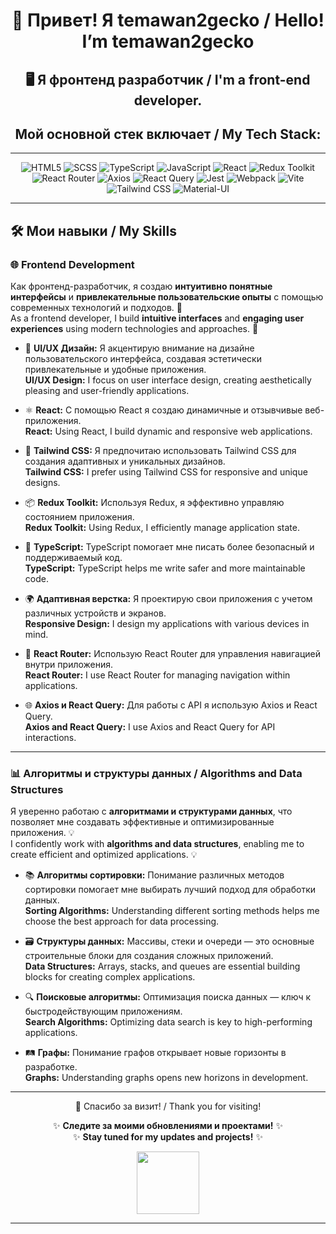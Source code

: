 <div align="center">

# 👋 Привет! Я temawan2gecko / Hello! I’m temawan2gecko

## 🖥️ Я **фронтенд разработчик** / I'm a **front-end developer**.

## Мой основной стек включает / My Tech Stack:

---

![HTML5](https://img.shields.io/badge/-HTML5-333?style=for-the-badge&logo=HTML5) 
![SCSS](https://img.shields.io/badge/-SCSS-333?style=for-the-badge&logo=sass) 
![TypeScript](https://img.shields.io/badge/-TypeScript-333?style=for-the-badge&logo=typescript) 
![JavaScript](https://img.shields.io/badge/-JavaScript-333?style=for-the-badge&logo=javascript) 
![React](https://img.shields.io/badge/-React-333?style=for-the-badge&logo=react)
![Redux Toolkit](https://img.shields.io/badge/-Redux%20Toolkit-333?style=for-the-badge&logo=redux) 
![React Router](https://img.shields.io/badge/-React%20Router-333?style=for-the-badge&logo=react-router) 
![Axios](https://img.shields.io/badge/-Axios-333?style=for-the-badge&logo=axios) 
![React Query](https://img.shields.io/badge/-React%20Query-333?style=for-the-badge&logo=reactquery) 
![Jest](https://img.shields.io/badge/-Jest-333?style=for-the-badge&logo=jest) 
![Webpack](https://img.shields.io/badge/-Webpack-333?style=for-the-badge&logo=webpack) 
![Vite](https://img.shields.io/badge/-Vite-333?style=for-the-badge&logo=vite) 
![Tailwind CSS](https://img.shields.io/badge/-Tailwind%20CSS-333?style=for-the-badge&logo=tailwindcss) 
![Material-UI](https://img.shields.io/badge/-Material%20UI-333?style=for-the-badge&logo=materialui) 

---

</div>

## 🛠️ Мои навыки / My Skills

### 🌐 Frontend Development

Как фронтенд-разработчик, я создаю **интуитивно понятные интерфейсы** и **привлекательные пользовательские опыты** с помощью современных технологий и подходов. 🚀  
As a frontend developer, I build **intuitive interfaces** and **engaging user experiences** using modern technologies and approaches. 🚀

- 🎨 **UI/UX Дизайн:** Я акцентирую внимание на дизайне пользовательского интерфейса, создавая эстетически привлекательные и удобные приложения.  
  **UI/UX Design:** I focus on user interface design, creating aesthetically pleasing and user-friendly applications.

- ⚛️ **React:** С помощью React я создаю динамичные и отзывчивые веб-приложения.  
  **React:** Using React, I build dynamic and responsive web applications.

- 🌈 **Tailwind CSS:** Я предпочитаю использовать Tailwind CSS для создания адаптивных и уникальных дизайнов.  
  **Tailwind CSS:** I prefer using Tailwind CSS for responsive and unique designs.

- 📦 **Redux Toolkit:** Используя Redux, я эффективно управляю состоянием приложения.  
  **Redux Toolkit:** Using Redux, I efficiently manage application state.

- 📜 **TypeScript:** TypeScript помогает мне писать более безопасный и поддерживаемый код.  
  **TypeScript:** TypeScript helps me write safer and more maintainable code.

- 🌍 **Адаптивная верстка:** Я проектирую свои приложения с учетом различных устройств и экранов.  
  **Responsive Design:** I design my applications with various devices in mind.

- 🔗 **React Router:** Использую React Router для управления навигацией внутри приложения.  
  **React Router:** I use React Router for managing navigation within applications.

- 🌐 **Axios и React Query:** Для работы с API я использую Axios и React Query.  
  **Axios and React Query:** I use Axios and React Query for API interactions.

---

### 📊 Алгоритмы и структуры данных / Algorithms and Data Structures

Я уверенно работаю с **алгоритмами и структурами данных**, что позволяет мне создавать эффективные и оптимизированные приложения. 💡  
I confidently work with **algorithms and data structures**, enabling me to create efficient and optimized applications. 💡

- 📚 **Алгоритмы сортировки:** Понимание различных методов сортировки помогает мне выбирать лучший подход для обработки данных.  
  **Sorting Algorithms:** Understanding different sorting methods helps me choose the best approach for data processing.

- 🗃️ **Структуры данных:** Массивы, стеки и очереди — это основные строительные блоки для создания сложных приложений.  
  **Data Structures:** Arrays, stacks, and queues are essential building blocks for creating complex applications.

- 🔍 **Поисковые алгоритмы:** Оптимизация поиска данных — ключ к быстродействующим приложениям.  
  **Search Algorithms:** Optimizing data search is key to high-performing applications.

- 🛤️ **Графы:** Понимание графов открывает новые горизонты в разработке.  
  **Graphs:** Understanding graphs opens new horizons in development.

---

<div align="center">

💖 Спасибо за визит! / Thank you for visiting!

✨ **Следите за моими обновлениями и проектами!** ✨  
✨ **Stay tuned for my updates and projects!** ✨

<img src="https://media.giphy.com/media/v1.Y2lkPTc5MGI3NjExb2dycGhsd2lib3kza2UwMTQ2cnVtY2V1cHIwOTV6OGJ2YW11MTl0NSZlcD12MV9pbnRlcm5hbF9naWZfYnlfaWQmY3Q9Zw/3oKIPnAiaMCws8nOsE/giphy.gif" width="100"/>

---

</div>
